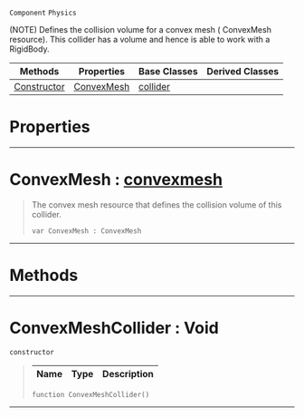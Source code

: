  `Component` `Physics`



(NOTE) Defines the collision volume for a convex mesh ( ConvexMesh resource). This collider has a volume and hence is able to work with a RigidBody.

|Methods|Properties|Base Classes|Derived Classes|
|---|---|---|---|
|[ Constructor](https://github.com/ZilchEngine/ZilchDocs/blob/master/code_reference/class_reference/convexmeshcollider.markdown#convexmeshcollider-void)|[ ConvexMesh](https://github.com/ZilchEngine/ZilchDocs/blob/master/code_reference/class_reference/convexmeshcollider.markdown#convexmesh-zilch-engine-d)|[collider](https://github.com/ZilchEngine/ZilchDocs/blob/master/code_reference/class_reference/collider.markdown)| |


 #  Properties


---  
 #  ConvexMesh : [convexmesh](https://github.com/ZilchEngine/ZilchDocs/blob/master/code_reference/class_reference/convexmesh.markdown)

> The convex mesh resource that defines the collision volume of this collider.
> ``` lang=cpp, name=Nada
> var ConvexMesh : ConvexMesh


---  
 #  Methods


---  
 #  ConvexMeshCollider : Void

 `constructor`

> 
> |Name|Type|Description|
> |---|---|---|
> ``` lang=cpp, name=Nada
> function ConvexMeshCollider()
> ``` 


---  
 

 